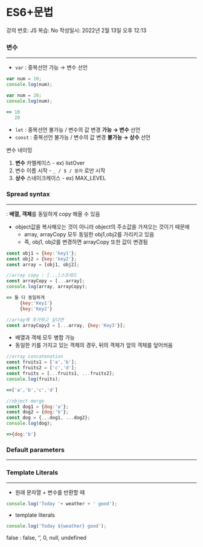 # ES6+문법

강의 번호: JS
복습: No
작성일시: 2022년 2월 13일 오후 12:13

### 변수

---

- `var` : 중복선언 가능 → 변수 선언

```jsx
var num = 10;
console.log(num);

var num = 20;
console.log(num);

=> 10
   20
```

- `let` : 중복선언 불가능 / 변수의 값 변경 **가능 → 변수** 선언
- `const` : 중복선언 불가능 / 변수의 값 변경 **불가능 → 상수** 선언

변수 네이밍

1. **변수** 카멜케이스 - ex) listOver
2. 변수 이름 시작 - `_ / $ / 문자` 로만 시작
3. **상수** 스네이크케이스 - ex) MAX_LEVEL

### Spread syntax

---

: **배열, 객체**를 동일하게 copy 해올 수 있음

- object값을 복사해오는 것이 아니라 object의 주소값을 가져오는 것이기 때문에
    - array, arrayCopy 모두 동일한 obj1,obj2를 가리키고 있음
    - 즉, obj1, obj2를 변경하면 arrayCopy 또한 값이 변경됨

```jsx
const obj1 = {key:'key1'};
const obj2 = {key:'key2'};
const array = [obj1, obj2];

//array copy : [...]스프레드
const arrayCopy = [...array];
console.log(array, arrayCopy);

=> 둘 다 동일하게
	 {key:'Key1'}
	 {key:'Key2'}

//array에 추가하고 싶다면
const arrayCopy2 = [...array, {key:'Key3'}];
```

- 배열과 객체 모두 병합 가능
- 동일한 키를 가지고 있는 객체의 경우, 뒤의 객체가 앞의 객체를 덮어씌움

```jsx
//array concatenation
const fruits1 = ['a','b'];
const fruits2 = ['c','d'];
const fruits = [...fruits1, ...fruits2];
console.log(fruits);

=>['a','b','c','d']

//object merge
const dog1 = {dog:'a'};
const dog2 = {dog:'b'};
const dog = {...dog1, ...dog2};
console.log(dog);

=>{dog:'b'}
```

### Default parameters

---

### Template Literals

---

- 원래 문자열 + 변수를 반환할 때

```jsx
console.log('Today '+ weather + ' good');

```

- template literals

```jsx
console.log('Today ${weather} good');
```

false : false, ‘’, 0, null, undefined